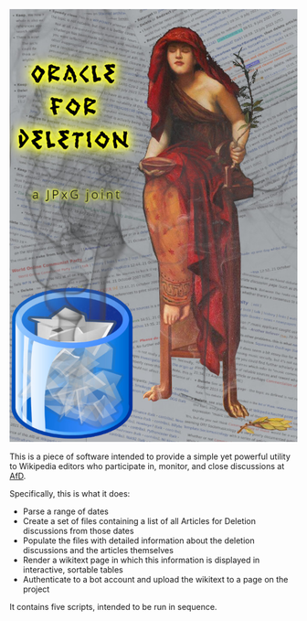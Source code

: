 ![The Oracle contemplating the haze of general notability guidelines.](/logo.jpg)

This is a piece of software intended to provide a simple yet powerful utility to Wikipedia editors who participate in, monitor, and close discussions at [AfD](https://en.wikipedia.org/wiki/Wikipedia:Articles_for_deletion).

Specifically, this is what it does:

- Parse a range of dates
- Create a set of files containing a list of all Articles for Deletion discussions from those dates
- Populate the files with detailed information about the deletion discussions and the articles themselves
- Render a wikitext page in which this information is displayed in interactive, sortable tables
- Authenticate to a bot account and upload the wikitext to a page on the project

It contains five scripts, intended to be run in sequence. 
